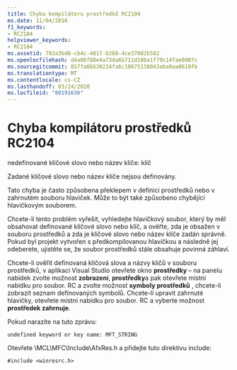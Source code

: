 ```yaml
---
title: Chyba kompilátoru prostředků RC2104
ms.date: 11/04/2016
f1_keywords:
- RC2104
helpviewer_keywords:
- RC2104
ms.assetid: 792a3bd8-cb4c-4817-b288-4ce37082b582
ms.openlocfilehash: d4a06f88e4a73da6b711d108a1f79c14fae0907c
ms.sourcegitcommit: 857fa6b530224fa6c18675138043aba9aa0619fb
ms.translationtype: MT
ms.contentlocale: cs-CZ
ms.lasthandoff: 03/24/2020
ms.locfileid: "80191636"
---
```

# <a name="resource-compiler-error-rc2104"></a>Chyba kompilátoru prostředků RC2104

nedefinované klíčové slovo nebo název klíče: klíč

Zadané klíčové slovo nebo název klíče nejsou definovány.

Tato chyba je často způsobena překlepem v definici prostředků nebo v zahrnutém souboru hlaviček. Může to být také způsobeno chybějící hlavičkovým souborem.

Chcete-li tento problém vyřešit, vyhledejte hlavičkový soubor, který by měl obsahovat definované klíčové slovo nebo klíč, a ověřte, zda je obsažen v souboru prostředků a zda je klíčové slovo nebo název klíče zadán správně. Pokud byl projekt vytvořen s předkompilovanou hlavičkou a následně jej odeberete, ujistěte se, že soubor prostředků stále obsahuje povinná záhlaví.

Chcete-li ověřit definovaná klíčová slova a názvy klíčů v souboru prostředků, v aplikaci Visual Studio otevřete okno **prostředky** – na panelu nabídek zvolte možnost **zobrazení**, **prostředky**a pak otevřete místní nabídku pro soubor. RC a zvolte možnost **symboly prostředků** , chcete-li zobrazit seznam definovaných symbolů. Chcete-li upravit zahrnuté hlavičky, otevřete místní nabídku pro soubor. RC a vyberte možnost **prostředek zahrnuje**.

Pokud narazíte na tuto zprávu:

```
undefined keyword or key name: MFT_STRING
```

Otevřete \MCL\MFC\Include\AfxRes.h a přidejte tuto direktivu include:

```
#include <winresrc.h>
```
